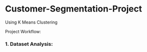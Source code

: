 # Customer-Segmentation-Project
Using K Means Clustering


Project Workflow:

### 1. Dataset Analysis:
